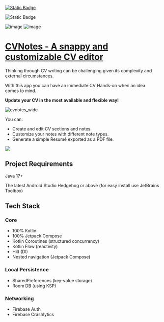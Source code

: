 [![Static Badge](https://img.shields.io/badge/release%20-%20v1.1.1%20-%20%231082C3)](https://github.com/revs87/cvnotes-and/releases/tag/v1.1.1)

![Static Badge](https://img.shields.io/badge/License%20-%20Apache%202.0%20-%20%231082C3)

![image](https://img.shields.io/badge/Kotlin-0095D5?&style=for-the-badge&logo=kotlin&logoColor=white)
![image](https://img.shields.io/badge/firebase-ffca28?style=for-the-badge&logo=firebase&logoColor=black)


# [CVNotes - A snappy and customizable CV editor](https://play.google.com/store/apps/details?id=pt.rvcoding.cvnotes)
Thinking through CV writing can be challenging given its complexity and external circumstances.

With this app you can have an immediate CV Hands-on when an idea comes to mind.

**Update your CV in the most available and flexible way!**

![cvnotes_wide](https://github.com/revs87/cvnotes-and/assets/556860/0ce3dd39-3b31-4e92-b39b-827c23ec5598)

You can:
- Create and edit CV sections and notes.
- Customize your notes with different note types.
- Generate a simple Resumé exported as a PDF file.

[<img src="https://lh3.googleusercontent.com/q1k2l5CwMV31JdDXcpN4Ey7O43PxnjAuZBTmcHEwQxVuv_2wCE2gAAQMWxwNUC2FYEOnYgFPOpw6kmHJWuEGeIBLTj9CuxcOEeU8UXyzWJq4NJM3lg=s0">](https://play.google.com/store/apps/details?id=pt.rvcoding.cvnotes)


## Project Requirements
Java 17+

The latest Android Studio Hedgehog or above (for easy install use JetBrains Toolbox)

## Tech Stack
### Core
- 100% Kotlin
- 100% Jetpack Compose
- Kotlin Coroutines (structured concurrency)
- Kotlin Flow (reactivity)
- Hilt (DI)
- Nested navigation (Jetpack Compose)

### Local Persistence
- SharedPreferences (key-value storage)
- Room DB (using KSP)

### Networking
- Firebase Auth
- Firebase Crashlytics
